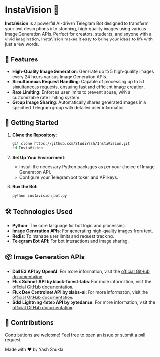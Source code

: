 # InstaVision 🎨

**InstaVision** is a powerful AI-driven Telegram Bot designed to transform your text descriptions into stunning, high-quality images using various Image Generation APIs. Perfect for creators, students, and anyone with a vivid imagination, InstaVision makes it easy to bring your ideas to life with just a few words.

## 🌟 Features

- **High-Quality Image Generation**: Generate up to 5 high-quality images every 24 hours various Image Generation APIs.
- **Simultaneous Request Handling**: Capable of processing up to 50 simultaneous requests, ensuring fast and efficient image creation.
- **Rate Limiting**: Enforces user limits to prevent abuse, with a customizable rate limiting system.
- **Group Image Sharing**: Automatically shares generated images in a specified Telegram group with detailed user information.

## 🚀 Getting Started

1. **Clone the Repository**:
    ```bash
    git clone https://github.com/StudiYash/InstaVision.git
    cd InstaVision
    ```

2. **Set Up Your Environment**:
   - Install the necessary Python packages as per your choice of Image Generation API.
   - Configure your Telegram bot token and API keys.

3. **Run the Bot**:
   ```bash
   python instavision_bot.py

## 🛠️ Technologies Used

- **Python**: The core language for bot logic and processing.
- **Image Generation APIs**: For generating high-quality images from text.
- **Redis**: To manage user limits and request tracking.
- **Telegram Bot API**: For bot interactions and image sharing.

## 📦 Image Generation APIs

- **Dall E3 API by OpenAI**: For more information, visit the [official GitHub documentation](https://help.openai.com/en/articles/8555480-dall-e-3-api).
- **Flux Schnell API by black-forest-labs**: For more information, visit the [official GitHub documentation](https://replicate.com/black-forest-labs/flux-schnell).
- **Flux Dev Controlnet API by xlabs-ai**: For more information, visit the [official GitHub documentation](https://replicate.com/xlabs-ai/flux-dev-controlnet).
- **Sdxl Lightning 4step API by bytedance**: For more information, visit the [official GitHub documentation](https://replicate.com/bytedance/sdxl-lightning-4step/api).

## 🎉 Contributions
Contributions are welcome! Feel free to open an issue or submit a pull request.

Made with ❤️ by Yash Shukla

